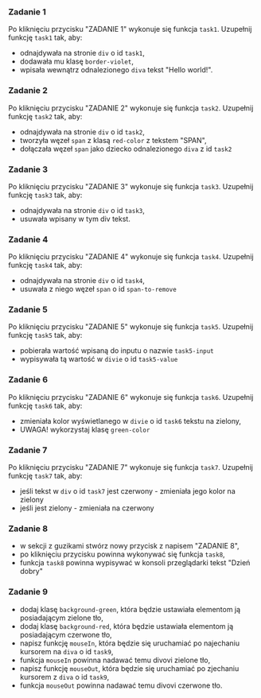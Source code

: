 ### Zadanie 1

Po kliknięciu przycisku "ZADANIE 1" wykonuje się funkcja `task1`. Uzupełnij funkcję `task1` tak, aby:

- odnajdywała na stronie `div` o id `task1`,
- dodawała mu klasę `border-violet`,
- wpisała wewnątrz odnalezionego `diva` tekst "Hello world!".


### Zadanie 2

Po kliknięciu przycisku "ZADANIE 2" wykonuje się funkcja `task2`. Uzupełnij funkcję `task2` tak, aby:

- odnajdywała na stronie `div` o id `task2`,
- tworzyła węzeł `span` z klasą `red-color` z tekstem "SPAN",
- dołączała węzeł `span` jako dziecko odnalezionego `diva` z id `task2`

### Zadanie 3

Po kliknięciu przycisku "ZADANIE 3" wykonuje się funkcja `task3`. Uzupełnij funkcję `task3` tak, aby:

- odnajdywała na stronie `div` o id `task3`,
- usuwała wpisany w tym div tekst.

### Zadanie 4

Po kliknięciu przycisku "ZADANIE 4" wykonuje się funkcja `task4`. Uzupełnij funkcję `task4` tak, aby:

- odnajdywała na stronie `div` o id `task4`,
- usuwała z niego węzeł `span` o id `span-to-remove`

### Zadanie 5

Po kliknięciu przycisku "ZADANIE 5" wykonuje się funkcja `task5`. Uzupełnij funkcję `task5` tak, aby:

- pobierała wartość wpisaną do inputu o nazwie `task5-input`
- wypisywała tą wartość w `divie` o id `task5-value`

### Zadanie 6

Po kliknięciu przycisku "ZADANIE 6" wykonuje się funkcja `task6`. Uzupełnij funkcję `task6` tak, aby:

- zmieniała kolor wyświetlanego w `divie` o id `task6` tekstu na zielony,
- UWAGA! wykorzystaj klasę `green-color`

### Zadanie 7

Po kliknięciu przycisku "ZADANIE 7" wykonuje się funkcja `task7`. Uzupełnij funkcję `task7` tak, aby:

- jeśli tekst w `div` o id `task7` jest czerwony - zmieniała jego kolor na zielony
- jeśli jest zielony - zmieniała na czerwony

### Zadanie 8

- w sekcji z guzikami stwórz nowy przycisk z napisem "ZADANIE 8",
- po kliknięciu przycisku powinna wykonywać się funkcja `task8`,
- funkcja `task8` powinna wypisywać w konsoli przeglądarki tekst "Dzień dobry"

### Zadanie 9

- dodaj klasę `background-green`, która będzie ustawiała elementom ją posiadającym zielone tło,
- dodaj klasę `background-red`, która będzie ustawiała elementom ją posiadającym czerwone tło,
- napisz funkcję `mouseIn`, która będzie się uruchamiać po najechaniu kursorem na `diva` o id `task9`,
- funkcja `mouseIn` powinna nadawać temu divovi zielone tło,
- napisz funkcję `mouseOut`, która będzie się uruchamiać po zjechaniu kursorem z `diva` o id `task9`,
- funkcja `mouseOut` powinna nadawać temu divovi czerwone tło.





